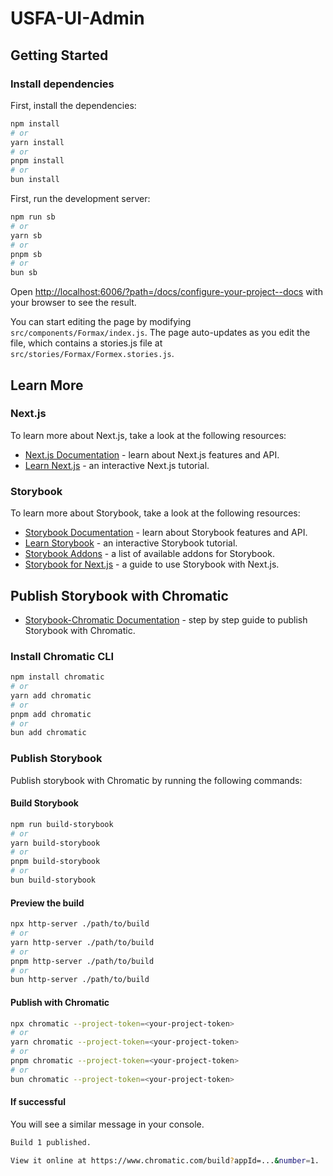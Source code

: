 # USFA-UI-Admin

## Getting Started

### Install dependencies

First, install the dependencies:

```bash
npm install
# or
yarn install
# or
pnpm install
# or
bun install
```

First, run the development server:

```bash
npm run sb
# or
yarn sb
# or
pnpm sb
# or
bun sb
```

Open [http://localhost:6006/?path=/docs/configure-your-project--docs](http://localhost:6006/?path=/docs/configure-your-project--docs) with your browser to see the result.

You can start editing the page by modifying `src/components/Formax/index.js`. The page auto-updates as you edit the file, which contains a stories.js file at `src/stories/Formax/Formex.stories.js`.

## Learn More

### Next.js

To learn more about Next.js, take a look at the following resources:

- [Next.js Documentation](https://nextjs.org/docs) - learn about Next.js features and API.
- [Learn Next.js](https://nextjs.org/learn) - an interactive Next.js tutorial.

### Storybook

To learn more about Storybook, take a look at the following resources:

- [Storybook Documentation](https://storybook.js.org/docs/react/get-started/introduction) - learn about Storybook features and API.
- [Learn Storybook](https://storybook.js.org/tutorials/) - an interactive Storybook tutorial.
- [Storybook Addons](https://storybook.js.org/addons/) - a list of available addons for Storybook.
- [Storybook for Next.js](https://storybook.js.org/docs/get-started/frameworks/nextjs?renderer=react) - a guide to use Storybook with Next.js.


## Publish Storybook with Chromatic

- [Storybook-Chromatic Documentation](https://storybook.js.org/docs/sharing/publish-storybook) - step by step guide to publish Storybook with Chromatic.

### Install Chromatic CLI

```bash
npm install chromatic
# or
yarn add chromatic
# or
pnpm add chromatic
# or
bun add chromatic
```

### Publish Storybook

Publish storybook with Chromatic by running the following commands:

#### Build Storybook

```bash
npm run build-storybook
# or
yarn build-storybook
# or
pnpm build-storybook
# or
bun build-storybook
```

#### Preview the build

```bash
npx http-server ./path/to/build
# or
yarn http-server ./path/to/build
# or
pnpm http-server ./path/to/build
# or
bun http-server ./path/to/build
```

#### Publish with Chromatic

```bash
npx chromatic --project-token=<your-project-token>
# or
yarn chromatic --project-token=<your-project-token>
# or
pnpm chromatic --project-token=<your-project-token>
# or
bun chromatic --project-token=<your-project-token>
```

#### If successful

You will see a similar message in your console.

```bash
Build 1 published.

View it online at https://www.chromatic.com/build?appId=...&number=1.
```
